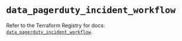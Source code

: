 # `data_pagerduty_incident_workflow`

Refer to the Terraform Registry for docs: [`data_pagerduty_incident_workflow`](https://registry.terraform.io/providers/pagerduty/pagerduty/3.27.2/docs/data-sources/incident_workflow).
